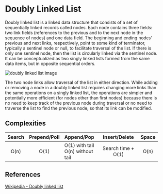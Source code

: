# Doubly Linked List
Doubly linked list is a linked data structure that consists of a set of sequentially linked records called nodes.
Each node contains three fields: two link fields (references to the previous and to the next node in the sequence of nodes) 
and one data field. The beginning and ending nodes' previous and next links, respectively, point to some kind of terminator,
typically a sentinel node or null, to facilitate traversal of the list. If there is only one sentinel node,
then the list is circularly linked via the sentinel node. It can be conceptualized as two singly linked lists
formed from the same data items, but in opposite sequential orders.

![doubly linked list image](https://upload.wikimedia.org/wikipedia/commons/thumb/5/5e/Doubly-linked-list.svg/1000px-Doubly-linked-list.svg.png)

The two node links allow traversal of the list in either direction. While adding or removing a node in a doubly linked list
requires changing more links than the same operations on a singly linked list, the operations are simpler
and potentially more efficient (for nodes other than first nodes) because there is no need to keep track of 
the previous node during traversal or no need to traverse the list to find the previous node, so that its link can be modified.

## Complexities
|Search|Prepend/Poll|Append/Pop|Insert/Delete|Space|
|:----:|:----------:|:---------|:-----------:|:---:|
|O(n)|O(1)|O(1) with tail<br>O(n) without tail|Search time + O(1)|O(n)|

## References
[Wikipedia - Doubly linked list](https://en.wikipedia.org/wiki/Doubly_linked_list)
